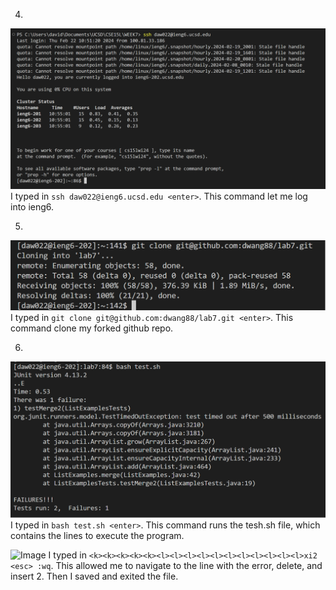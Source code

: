 4. 
![Image](four.png)
I typed in ```ssh daw022@ieng6.ucsd.edu <enter>```. This command let me log into ieng6. 

5.
![Image](bruh.png)
I typed in ```git clone git@github.com:dwang88/lab7.git <enter>```. This command clone my forked github repo. 

6.
![Image](five.png)
I typed in ```bash test.sh <enter>```. This command runs the tesh.sh file, which contains the lines to execute the program. 

![Image](seven.png)
I typed in ```<k><k><k><k><k><l><l><l><l><l><l><l><l><l><l><l>xi2 <esc> :wq```. This allowed me to navigate to the line with the error, delete, and insert 2. Then I saved and exited the file. 
